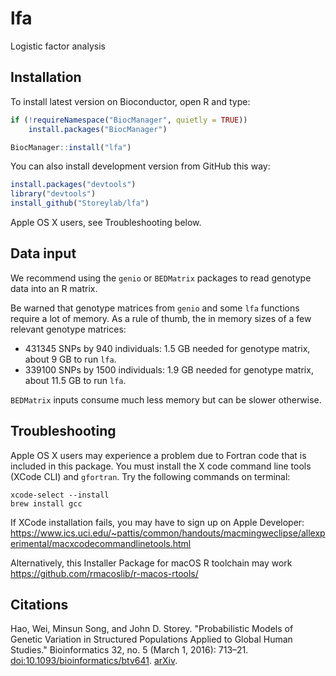 # lfa

Logistic factor analysis

## Installation

To install latest version on Bioconductor, open R and type:

```R
if (!requireNamespace("BiocManager", quietly = TRUE))
    install.packages("BiocManager")

BiocManager::install("lfa")
```

You can also install development version from GitHub this way:
```R
install.packages("devtools")
library("devtools")
install_github("Storeylab/lfa")
```
Apple OS X users, see Troubleshooting below.

## Data input

We recommend using the `genio` or `BEDMatrix` packages to read genotype data into an R matrix.

Be warned that genotype matrices from `genio` and some `lfa` functions require a lot of memory.
As a rule of thumb, the in memory sizes of a few relevant genotype matrices:

- 431345 SNPs by 940 individuals: 1.5 GB needed for genotype matrix, about 9 GB to run `lfa`.
- 339100 SNPs by 1500 individuals: 1.9 GB needed for genotype matrix, about 11.5 GB to run `lfa`.

`BEDMatrix` inputs consume much less memory but can be slower otherwise.

## Troubleshooting

Apple OS X users may experience a problem due to Fortran code that is included in this package. You must install the X code command line tools (XCode CLI) and `gfortran`.  Try the following commands on terminal:

```
xcode-select --install 
brew install gcc
```

If XCode installation fails, you may have to sign up on Apple Developer: https://www.ics.uci.edu/~pattis/common/handouts/macmingweclipse/allexperimental/macxcodecommandlinetools.html

Alternatively, this Installer Package for macOS R toolchain may work https://github.com/rmacoslib/r-macos-rtools/

## Citations

Hao, Wei, Minsun Song, and John D. Storey. "Probabilistic Models of Genetic Variation in Structured Populations Applied to Global Human Studies." Bioinformatics 32, no. 5 (March 1, 2016): 713–21. [doi:10.1093/bioinformatics/btv641](https://doi.org/10.1093/bioinformatics/btv641). [arXiv](http://arxiv.org/abs/1312.2041).

